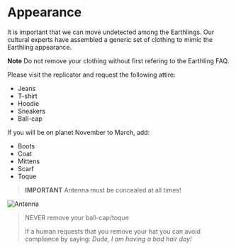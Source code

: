 # Appearance

It is important that we can move undetected among the Earthlings. Our cultural experts have assembled a generic set of clothing to mimic the Earthling appearance.

**Note** Do not remove your clothing without first refering to the Earthling FAQ.

Please visit the replicator and request the following attire:

- Jeans
- T-shirt
- Hoodie
- Sneakers
- Ball-cap

If you will be on planet November to March, add:

- Boots
- Coat
- Mittens
- Scarf
- Toque

> **IMPORTANT**
> Antenna must be concealed at all times!

![Antenna](/docs/images/antenna.png)

> NEVER remove your ball-cap/toque
> 
> If a human requests that you remove your hat you can avoid compliance by saying: *Dude, I am having a bad hair day!*

